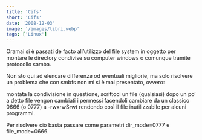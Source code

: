 ```yaml
---
title: 'Cifs'
short: 'Cifs'
date: '2008-12-03'
image: '/images/libri.webp'
tags: ['Linux']
---
```


Oramai si è passati de facto all’utilizzo del file system in oggetto per montare le directory condivise su computer windows o comunque tramite protocollo samba.

Non sto qui ad elencare differenze od eventuali migliorie, ma solo risolvere un problema che con smbfs non mi si è mai presentato, ovvero:

montata la condivisione in questione, scrittoci un file (qualsiasi) dopo un po’ a detto file vengon cambiati i permessi facendoli cambiare da un classico 0666 (o 0777) a -rwxrwSrwt rendendo così il file inutilizzabile per alcuni programmi.

Per risolvere ciò basta passare come parametri dir_mode=0777 e file_mode=0666.